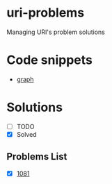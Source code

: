 # uri-problems
Managing URI's problem solutions

# Code snippets
 - [graph](./code-snippets/graph.md)

# Solutions 
- [ ] TODO
- [X] Solved

## Problems List

- [X] [1081](https://www.urionlinejudge.com.br/judge/pt/problems/view/1081)
